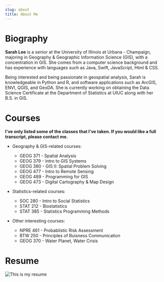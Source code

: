 ```yaml
---
slug: about
title: About Me
---
```


# Biography


**Sarah Lee** is a senior at the University of Illinois at Urbana - Champaign, majoring in Geography & Geographic Information Science (GIS), with a concentration in GIS. She comes from a computer science background and has experience with languages such as Java, Swift, JavaScript, Html & CSS.

Being interested and being passionate in geospatial analysis, Sarah is knowledgeable in Python and R, and software applications such as ArcGIS, ENVI, QGIS, and GeoDA. She is currently working on obtaining the Data Science Certificate at the Department of Statistics at UIUC along with her B.S. in GIS.


# Courses
**I've only listed some of the classes that I've taken. If you would like a full transcript, please contact me.**

* Geography & GIS-related courses:
  + GEOG 371 - Spatial Analysis
  + GEOG 379 - Intro to GIS Systems
  + GEOG 380 - GIS II: Spatial Problem Solving
  + GEOG 477 - Intro to Remote Sensing
  + GEOG 489 - Programming for GIS
  + GEOG 473 - Digital Cartography & Map Design

* Statistics-related courses:
  + SOC 280 - Intro to Social Statistics
  + STAT 212 - Biostatistics
  + STAT 385 - Statistics Programming Methods
  
* Other interesting courses:
  + NPRE 461 - Probablistic Risk Assessment
  + BTW 250 - Principles of Buisness Communication
  + GEOG 370 - Water Planet, Water Crisis
  

# Resume

![This is my resume](/images/resume1.png)